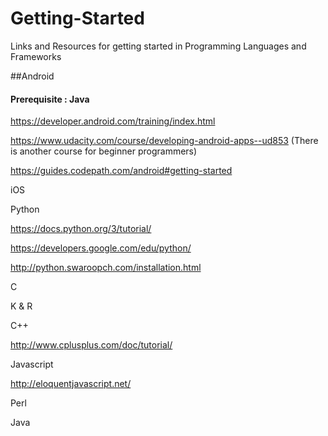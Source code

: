 # Getting-Started
Links and Resources for getting started in Programming Languages and Frameworks 


##Android 

#### Prerequisite : Java 

https://developer.android.com/training/index.html

https://www.udacity.com/course/developing-android-apps--ud853 (There is another course for beginner programmers) 

https://guides.codepath.com/android#getting-started

iOS 


Python 

https://docs.python.org/3/tutorial/

https://developers.google.com/edu/python/

http://python.swaroopch.com/installation.html


C 

K & R 

C++ 

http://www.cplusplus.com/doc/tutorial/


Javascript  

http://eloquentjavascript.net/


Perl 


Java 




